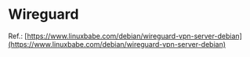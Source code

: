 # Wireguard

Ref.: [https://www.linuxbabe.com/debian/wireguard-vpn-server-debian](https://www.linuxbabe.com/debian/wireguard-vpn-server-debian)
